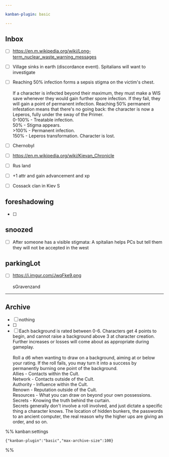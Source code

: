 ```yaml
---

kanban-plugin: basic

---
```


## Inbox

- [ ] https://en.m.wikipedia.org/wiki/Long-term_nuclear_waste_warning_messages
- [ ] Village sinks in earth (discordance event). Spitalians will want to investigate
- [ ] Reaching 50% infection forms a sepsis stigma on the victim's chest.<br><br>If a character is infected beyond their maximum, they must make a WIS save whenever they would gain further spore infection. If they fail, they will gain a point of permanent infection. Reaching 50% permanent infestation means that there's no going back: the character is now a Leperos, fully under the sway of the Primer.<br>0-100% - Treatable infection.<br>50% -  Stigma appears.<br>>100% - Permanent infection.<br>150% - Leperos transformation. Character is lost.
- [ ] Chernobyl
- [ ] https://en.m.wikipedia.org/wiki/Kievan_Chronicle
- [ ] Rus land
- [ ] +1 attr and gain advancement and xp
- [ ] Cossack clan in Kiev S


## foreshadowing

- [ ] 


## snoozed

- [ ] After someone has a visible stigmata: A spitalian helps PCs but tell them they will not be accepted in the west


## parkingLot

- [ ] https://i.imgur.com/JwqFke9.png<br><br>sGravenzand


***

## Archive

- [ ] nothing
- [ ] 
- [ ] Each background is rated between 0-6. Characters get 4 points to begin, and cannot raise a background above 3 at character creation. Further increases or losses will come about as appropriate during gameplay.<br><br>Roll a d6 when wanting to draw on a background, aiming at or below your rating. If the roll fails, you may turn it into a success by permanently burning one point of the background.<br>Allies - Contacts within the Cult.<br>Network - Contacts outside of the Cult.<br>Authority - Influence within the Cult.<br>Renown - Reputation outside of the Cult.<br>Resources - What you can draw on beyond your own possessions.<br>Secrets - Knowing the truth behind the curtain.<br>Secrets generally don't involve a roll involved, and just dictate a specific thing a character knows. The location of hidden bunkers, the passwords to an ancient computer, the real reason why the higher ups are giving an order, and so on.

%% kanban:settings
```
{"kanban-plugin":"basic","max-archive-size":100}
```
%%
